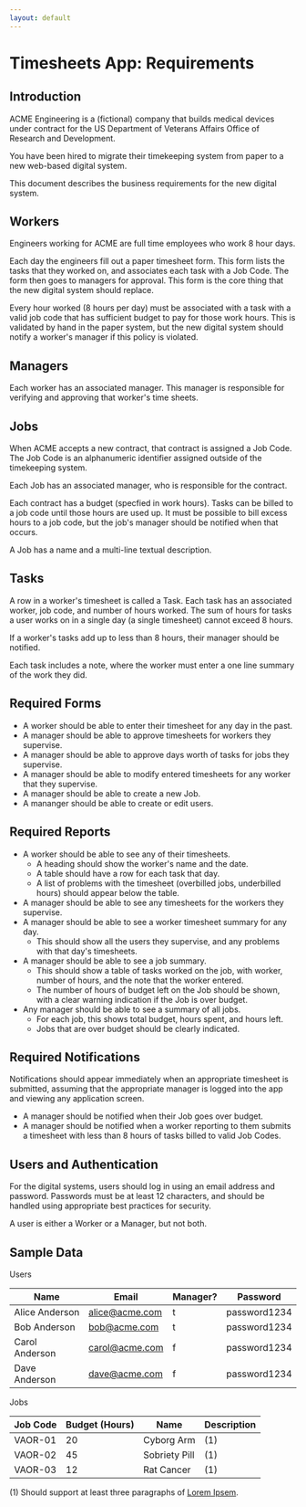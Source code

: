 ```yaml
---
layout: default
---
```


# Timesheets App: Requirements

## Introduction

ACME Engineering is a (fictional) company that builds medical devices under
contract for the US Department of Veterans Affairs Office of Research and
Development.

You have been hired to migrate their timekeeping system from paper to a new
web-based digital system.

This document describes the business requirements for the new digital system.

## Workers

Engineers working for ACME are full time employees who work 8 hour days.

Each day the engineers fill out a paper timesheet form. This form lists the
tasks that they worked on, and associates each task with a Job Code. The form
then goes to managers for approval. This form is the core thing that the new
digital system should replace.

Every hour worked (8 hours per day) must be associated with a task with a valid
job code that has sufficient budget to pay for those work hours. This is
validated by hand in the paper system, but the new digital system should notify
a worker's manager if this policy is violated.

## Managers

Each worker has an associated manager. This manager is responsible for verifying
and approving that worker's time sheets.

## Jobs

When ACME accepts a new contract, that contract is assigned a Job Code. The Job
Code is an alphanumeric identifier assigned outside of the timekeeping system.

Each Job has an associated manager, who is responsible for the contract.

Each contract has a budget (specfied in work hours). Tasks can be billed to a
job code until those hours are used up. It must be possible to bill excess hours
to a job code, but the job's manager should be notified when that occurs.

A Job has a name and a multi-line textual description.

## Tasks

A row in a worker's timesheet is called a Task. Each task has an associated worker,
job code, and number of hours worked. The sum of hours for tasks a user works on
in a single day (a single timesheet) cannot exceed 8 hours.

If a worker's tasks add up to less than 8 hours, their manager should be
notified.

Each task includes a note, where the worker must enter a one line summary of the
work they did.

## Required Forms

 - A worker should be able to enter their timesheet for any day in the past.
 - A manager should be able to approve timesheets for workers they supervise.
 - A manager should be able to approve days worth of tasks for jobs they
   supervise.
 - A manager should be able to modify entered timesheets for any worker that
   they supervise.
 - A manager should be able to create a new Job.
 - A mananger should be able to create or edit users.

## Required Reports

 - A worker should be able to see any of their timesheets.
   - A heading should show the worker's name and the date.
   - A table should have a row for each task that day.
   - A list of problems with the timesheet (overbilled jobs, underbilled hours)
     should appear below the table.
 - A manager should be able to see any timesheets for the workers they
   supervise.
 - A manager should be able to see a worker timesheet summary for any day.
   - This should show all the users they supervise, and any problems with
     that day's timesheets.
 - A manager should be able to see a job summary.
   - This should show a table of tasks worked on the job, with worker, number
     of hours, and the note that the worker entered.
   - The number of hours of budget left on the Job should be shown, with a
     clear warning indication if the Job is over budget.
 - Any manager should be able to see a summary of all jobs.
   - For each job, this shows total budget, hours spent, and hours left.
   - Jobs that are over budget should be clearly indicated.

## Required Notifications

Notifications should appear immediately when an appropriate timesheet is
submitted, assuming that the appropriate manager is logged into the app and
viewing any application screen.

 - A manager should be notified when their Job goes over budget.
 - A manager should be notified when a worker reporting to them submits a
   timesheet with less than 8 hours of tasks billed to valid Job Codes.

## Users and Authentication

For the digital systems, users should log in using an email address and
password. Passwords must be at least 12 characters, and should be handled using
appropriate best practices for security.

A user is either a Worker or a Manager, but not both.

## Sample Data

Users

| Name           | Email          | Manager? | Password     |
|----------------|----------------|----------|--------------|
| Alice Anderson | alice@acme.com | t        | password1234 |
| Bob Anderson   | bob@acme.com   | t        | password1234 |
| Carol Anderson | carol@acme.com | f        | password1234 |
| Dave Anderson  | dave@acme.com  | f        | password1234 |

Jobs

| Job Code | Budget (Hours) | Name          | Description |
|----------|----------------|---------------|-------------|
| VAOR-01  | 20             | Cyborg Arm    | (1)         |
| VAOR-02  | 45             | Sobriety Pill | (1)         |
| VAOR-03  | 12             | Rat Cancer    | (1)         |

(1) Should support at least three paragraphs of 
[Lorem Ipsem](https://www.lipsum.com/).

